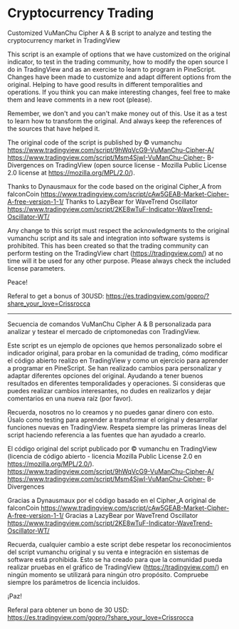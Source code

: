 # Cryptocurrency Trading 
Customized VuManChu Cipher A & B script to analyze and testing the cryptocurrency market in TradingView

This script is an example of options that we have customized on the original indicator, to test in the trading community, how to modify the open source I do in TradingView and as an exercise to learn to program in PineScript. Changes have been made to customize and adapt different options from the original. Helping to have good results in different temporalities and operations. If you think you can make interesting changes, feel free to make them and leave comments in a new root (please).

Remember, we don't and you can't make money out of this. Use it as a test to learn how to transform the original. And always keep the references of the sources that have helped it.

The original code of the script is published by © vumanchu 
https://www.tradingview.com/script/9hWqVcG9-VuManChu-Cipher-A/
https://www.tradingview.com/script/Msm4SjwI-VuManChu-Cipher- B-Divergences
on TradingView (open source license - Mozilla Public License 2.0 license at https://mozilla.org/MPL/2.0/).

Thanks to Dynausmaux for the code based on the original Cipher_A from falconCoin https://www.tradingview.com/script/cAw5GEAB-Market-Cipher-A-free-version-1-1/ Thanks to LazyBear for WaveTrend Oscillator https://www.tradingview.com/script/2KE8wTuF-Indicator-WaveTrend-Oscillator-WT/

Any change to this script must respect the acknowledgments to the original vumanchu script and its sale and integration into software systems is prohibited. This has been created so that the trading community can perform testing on the TradingView chart (https://tradingview.com/) at no time will it be used for any other purpose. Please always check the included license parameters.

Peace!

Referal to get a bonus of 30USD: https://es.tradingview.com/gopro/?share_your_love=Crissrocca


_________________________________________________________________________________________________________________________________



Secuencia de comandos VuManChu Cipher A & B personalizada para analizar y testear el mercado de criptomonedas con TradingView.

Este script es un ejemplo de opciones que hemos personalizado sobre el indicador original, para probar en la comunidad de trading, cómo modificar el código abierto realizo en TradingView y como un ejercicio para aprender a programar en PineScript. Se han realizado cambios para personalizar y adaptar diferentes opciones del original. Ayudando a tener buenos resultados en diferentes temporalidades y operaciones. Si consideras que puedes realizar cambios interesantes, no dudes en realizarlos y dejar comentarios en una nueva raíz (por favor).

Recuerda, nosotros no lo creamos y no puedes ganar dinero con esto. Úsalo como testing para aprender a transformar el original y desarrollar funciones nuevas en TradingView. Respeta siempre las primeras lineas del script haciendo referencia a las fuentes que han ayudado a crearlo.

El código original del script publicado por © vumanchu en TradingView (licencia de código abierto - licencia Mozilla Public License 2.0 en https://mozilla.org/MPL/2.0/).
https://www.tradingview.com/script/9hWqVcG9-VuManChu-Cipher-A/
https://www.tradingview.com/script/Msm4SjwI-VuManChu-Cipher- B-Divergences

Gracias a Dynausmaux por el código basado en el Cipher_A original de falconCoin https://www.tradingview.com/script/cAw5GEAB-Market-Cipher-A-free-version-1-1/ Gracias a LazyBear por WaveTrend Oscillator https://www.tradingview.com/script/2KE8wTuF-Indicator-WaveTrend-Oscillator-WT/

Recuerda, cualquier cambio a este script debe respetar los reconocimientos del script vumanchu original y su venta e integración en sistemas de software está prohibida. Esto se ha creado para que la comunidad pueda realizar pruebas en el gráfico de TradingView (https://tradingview.com/) en ningún momento se utilizará para ningún otro propósito. Compruebe siempre los parámetros de licencia incluidos.

¡Paz!

Referal para obtener un bono de 30 USD: https://es.tradingview.com/gopro/?share_your_love=Crissrocca
